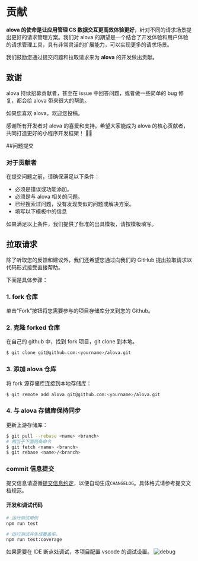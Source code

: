 # 贡献

**alova 的使命是让应用管理 CS 数据交互更高效体验更好**，针对不同的请求场景提出更好的请求管理方案。我们对 alova 的期望是一个结合了开发体验和用户体验的请求管理工具，具有非常灵活的扩展能力，可以实现更多的请求场景。

我们鼓励您通过提交问题和拉取请求来为 **alova** 的开发做出贡献。

## 致谢

alova 持续招募贡献者，甚至在 issue 中回答问题，或者做一些简单的 bug 修复，都会给 alova 带来很大的帮助。

如果您喜欢 alova，欢迎您投稿。

感谢所有开发者对 alova 的喜爱和支持。希望大家能成为 alova 的核心贡献者，共同打造更好的小程序开发框架！ 🍾🎉

##问题提交

### 对于贡献者

在提交问题之前，请确保满足以下条件：

- 必须是错误或功能添加。
- 必须是与 alova 相关的问题。
- 已经搜索过问题，没有发现类似的问题或解决方案。
- 填写以下模板中的信息

如果满足以上条件，我们提供了标准的出具模板，请按模板填写。

## 拉取请求

除了听取您的反馈和建议外，我们还希望您通过向我们的 GitHub 提出拉取请求以代码形式接受直接帮助。

下面是具体步骤：

### 1. fork 仓库

单击“Fork”按钮将您需要参与的项目存储库分叉到您的 Github。

### 2. 克隆 forked 仓库

在自己的 github 中，找到 fork 项目，git clone 到本地。

```bash
$ git clone git@github.com:<yourname>/alova.git
```

### 3. 添加 alova 仓库

将 fork 源存储库连接到本地存储库：

```bash
$ git remote add alova git@github.com:<yourname>/alova.git
```

### 4. 与 alova 存储库保持同步

更新上游存储库：

```bash
$ git pull --rebase <name> <branch>
# 相当于下面两条命令
$ git fetch <name> <branch>
$ git rebase <name>/<branch>
```

### commit 信息提交

提交信息请遵循[提交信息约定](./CONTRIBUTING_COMMIT.md)，以便自动生成`CHANGELOG`。具体格式请参考提交文档规范。

#### 开发和调试代码

```bash
# 运行测试用例
npm run test

# 运行测试并生成覆盖率。
npm run test:coverage
```

如果需要在 IDE 断点处调试，本项目配置 vscode 的调试设置。
![debug](https://user-images.githubusercontent.com/29848971/202136129-6a3befd0-87ac-4572-b9a4-9289cd4c4830.png)
